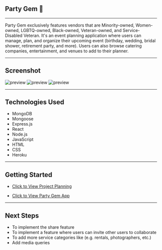 ## Party Gem 💎
---

Party Gem exclusively features vendors that are Minority-owned, Women-owned, LGBTQ-owned, Black-owned, Veteran-owned, and Service-Disabled Veteran. It's an event planning application where users can manage, plan, and organize their upcoming event (birthday, wedding, bridal shower, retirement party, and more). Users can also browse catering companies, entertainment, and venues to add to their planner.

---
## Screenshot
![ preview](https://i.imgur.com/ziTSNq0.png)
![ preview](https://i.imgur.com/5bLIb5d.png)
![ preview](https://i.imgur.com/xfQJ8x1.png)

---
## Technologies Used

- MongoDB
- Mongoose
- Express.js
- React
- Node.js
- JavaScript
- HTML
- CSS
- Heroku

---
## Getting Started

- [Click to View Project Planning](https://trello.com/b/stT7uw21/capstone-project-mern-stack-party-gem)

- [Click to View Party Gem App](https://party-gem-1-9f1d68171923.herokuapp.com/about)

---
## Next Steps

- To implement the share feature
- To implement a feature where users can invite other users to collaborate
- To add more service categories like (e.g. rentals, photographers, etc.)
- Add media queries

